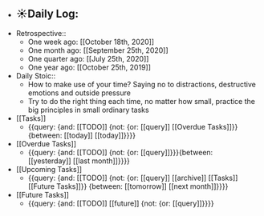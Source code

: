 - ☀️Daily Log:
    - 
- Retrospective::
    - One week ago: [[October 18th, 2020]]
    - One month ago: [[September 25th, 2020]]
    - One quarter ago: [[July 25th, 2020]]
    - One year ago: [[October 25th, 2019]]
- Daily Stoic::
    - How to make use of your time? Saying no to distractions, destructive emotions and outside pressure
    - Try to do the right thing each time, no matter how small, practice the big principles in small ordinary tasks
- [[Tasks]]
    - {{query: {and: [[TODO]] {not: {or: [[query]] [[Overdue Tasks]]}} {between: [[today]] [[today]]}}}}
- [[Overdue Tasks]]
    - {{query: {and: [[TODO]] {not: {or: [[query]]}}}{between: [[yesterday]] [[last month]]}}}}
- [[Upcoming Tasks]]
    - {{query: {and: [[TODO]] {not: {or: [[query]] [[archive]] [[Tasks]] [[Future Tasks]]}} {between: [[tomorrow]] [[next month]]}}}}
- [[Future Tasks]]
    - {{query: {and: [[TODO]] [[future]] {not: {or: [[query]]}}}}
